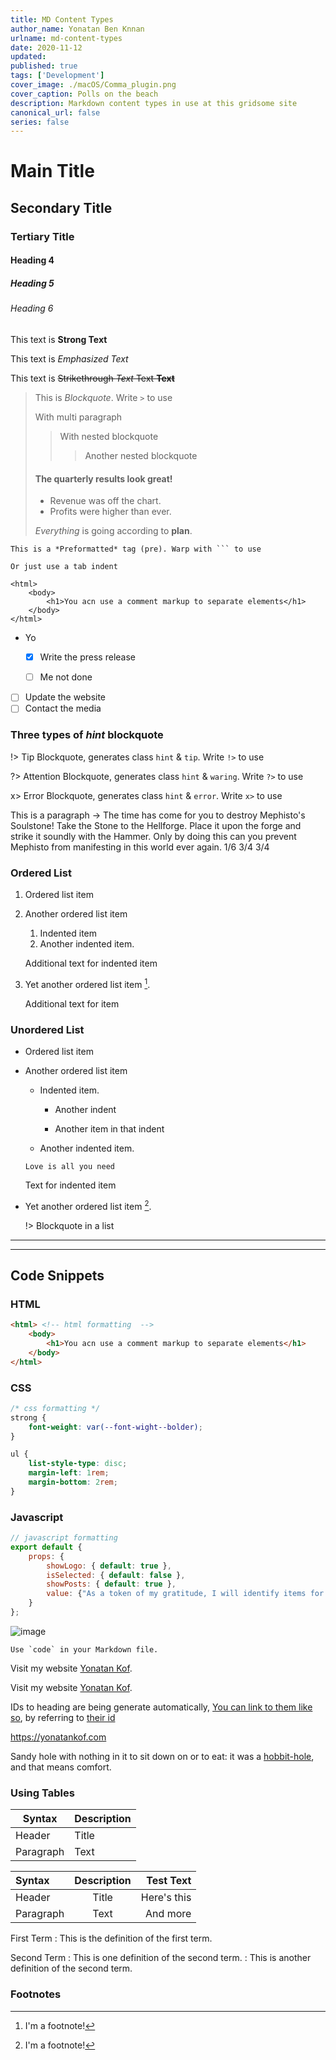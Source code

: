 ```yaml
---
title: MD Content Types
author_name: Yonatan Ben Knnan
urlname: md-content-types
date: 2020-11-12
updated: 
published: true
tags: ['Development']
cover_image: ./macOS/Comma_plugin.png
cover_caption: Polls on the beach
description: Markdown content types in use at this gridsome site
canonical_url: false
series: false
---
```

# Main Title

## Secondary Title

### Tertiary Title

#### Heading 4

##### Heading 5

###### Heading 6

This text is **Strong Text**

This text is *Emphasized Text*

This text is ~~Strikethrough *Text* Text **Text**~~

> This is *Blockquote*. Write `>` to use
> 
> With multi paragraph
> 
>> With nested blockquote
>> 
>>> Another nested blockquote
>
> #### The quarterly results look great!
>
> - Revenue was off the chart.
> - Profits were higher than ever.
>
>  *Everything* is going according to **plan**.

```
This is a *Preformatted* tag (pre). Warp with ``` to use
```

    Or just use a tab indent

<!-- You acn use a comment markup to separate elements -->
    <html>
        <body>
            <h1>You acn use a comment markup to separate elements</h1>
        </body>
    </html>  

- Yo
  - [x] Write the press release
  - [ ] Me not done


- [ ] Update the website
- [ ] Contact the media

### Three types of *hint* blockquote

!> Tip Blockquote, generates class `hint` & `tip`. Write `!>` to use

?> Attention Blockquote, generates class `hint` & `waring`. Write `?>` to use

x> Error Blockquote, generates class `hint` & `error`. Write `x>` to use

This is a paragraph -> The time has come for you to destroy Mephisto's Soulstone! Take the Stone to the Hellforge. Place it upon the forge and strike it soundly with the Hammer. Only by doing this can you prevent Mephisto from manifesting in this world ever again. 1/6 3/4 3/4

### Ordered List

1. Ordered list item
2. Another ordered list item
   1. Indented item
   2. Another indented item.
   
    Additional text for indented item

3. Yet another ordered list item [^footnote].
   
   Additional text for item

### Unordered List

- Ordered list item

- Another ordered list item
  
  - Indented item.

    - Another indent
    
    - Another item in that indent

  - Another indented item.
  
  ```
  Love is all you need
  ```

  Text for indented item

- Yet another ordered list item [^footnote].

   !> Blockquote in a list

---


---
## Code Snippets

### HTML

```html
<html> <!-- html formatting  -->
    <body>
        <h1>You acn use a comment markup to separate elements</h1>
    </body>
</html> 
```

### CSS

```css
/* css formatting */
strong { 
    font-weight: var(--font-wight--bolder);
}

ul {
    list-style-type: disc;
    margin-left: 1rem;
    margin-bottom: 2rem;
}

```

### Javascript

```javascript
// javascript formatting
export default { 
    props: {
        showLogo: { default: true },
        isSelected: { default: false },
        showPosts: { default: true },
        value: {"As a token of my gratitude, I will identify items for you at no charge."}
    }
};
```
![image](~/assets/images/Yonatan_Ben-Knaan-Squere.jpg)

``Use `code` in your Markdown file.``

Visit my website [Yonatan Kof](https://yonatankof.com "The best designer in Israel").

Visit my website [Yonatan Kof][mywebsite].

IDs to heading are being generate automatically, [You can link to them like so](#footnotes), by referring to [their id](#tertiary-title)

<https://yonatankof.com>

Sandy hole with nothing in it to sit down on or to eat: it was a [hobbit-hole][1], and that means comfort.

[1]: <https://en.wikipedia.org/wiki/Hobbit#Lifestyle> "Hobbit lifestyles"
[mywebsite]: <https://yonatankof.com> "The best designer in Israel"

### Using Tables

| Syntax      | Description |
| ----------- | ----------- |
| Header      | Title       |
| Paragraph   | Text        |

| Syntax      | Description | Test Text     |
| :---        |    :----:   |          ---: |
| Header      | Title       | Here's this   |
| Paragraph   | Text        | And more      |

First Term
: This is the definition of the first term.

Second Term
: This is one definition of the second term.
: This is another definition of the second term.

### Footnotes 

[^footnote]: I'm a footnote!